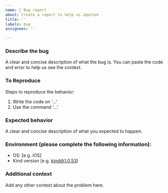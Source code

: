 ```yaml
---
name: 🐛 Bug report
about: Create a report to help us improve
title: ''
labels: bug
assignees: ''

---
```


### Describe the bug
A clear and concise description of what the bug is. You can paste the code and error to help us see the context.

### To Reproduce
Steps to reproduce the behavior:
1. Write the code on '...'
2. Use the command '...'

### Expected behavior
A clear and concise description of what you expected to happen.

### Environment (please complete the following information):
 - OS: [e.g. iOS]
 - Kind version [e.g. kind@1.0.53]

### Additional context
Add any other context about the problem here.
